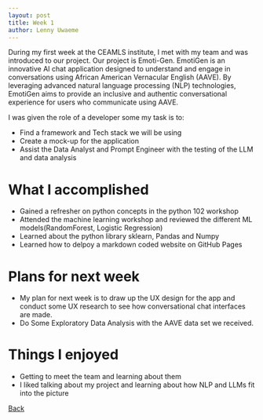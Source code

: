 ```yaml
---
layout: post
title: Week 1
author: Lenny Uwaeme
---
```


During my first week at the CEAMLS institute, I met with my team and was introduced to our project. Our project is Emoti-Gen. EmotiGen is an innovative AI chat application designed to understand and engage in conversations using African American Vernacular English (AAVE). By leveraging advanced natural language processing (NLP) technologies, EmotiGen aims to provide an inclusive and authentic conversational experience for users who communicate using AAVE.

I was given the role of a developer some my task is to:
- Find a framework and Tech stack we will be using
- Create a mock-up for the application
- Assist the Data Analyst and Prompt Engineer with the testing of the LLM and data analysis 
# What I accomplished
- Gained a refresher on python concepts in the python 102 workshop
- Attended the machine learning workshop and reviewed the different ML models(RandomForest, Logistic Regression)
- Learned about the python library sklearn, Pandas and Numpy
- Learned how to delpoy a markdown coded website on GitHub Pages 
# Plans for next week
- My plan for next week is to draw up the UX design for the app and conduct some UX research to see how conversational chat interfaces are made.
- Do Some Exploratory Data Analysis with the AAVE data set we received.
# Things I enjoyed
- Getting to meet the team and learning about them
- I liked talking about my project and learning about how NLP and LLMs fit into the picture

[Back](./)
